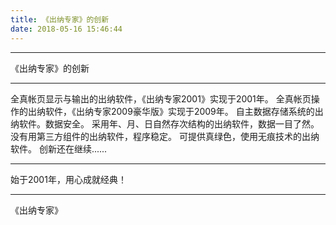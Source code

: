 ```yaml
---
title: 《出纳专家》的创新
date: 2018-05-16 15:46:44
---
```



---

《出纳专家》的创新

---

全真帐页显示与输出的出纳软件，《出纳专家2001》实现于2001年。
全真帐页操作的出纳软件，《出纳专家2009豪华版》实现于2009年。
自主数据存储系统的出纳软件。数据安全。
采用年、月、日自然存次结构的出纳软件，数据一目了然。
没有用第三方组件的出纳软件，程序稳定。
可提供真绿色，使用无痕技术的出纳软件。
创新还在继续......

---

始于2001年，用心成就经典！

---

《出纳专家》